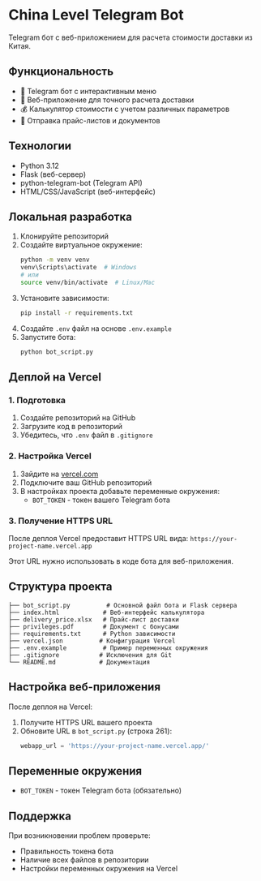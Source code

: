 # China Level Telegram Bot

Telegram бот с веб-приложением для расчета стоимости доставки из Китая.

## Функциональность

- 🤖 Telegram бот с интерактивным меню
- 📱 Веб-приложение для точного расчета доставки
- 💰 Калькулятор стоимости с учетом различных параметров
- 📄 Отправка прайс-листов и документов

## Технологии

- Python 3.12
- Flask (веб-сервер)
- python-telegram-bot (Telegram API)
- HTML/CSS/JavaScript (веб-интерфейс)

## Локальная разработка

1. Клонируйте репозиторий
2. Создайте виртуальное окружение:
   ```bash
   python -m venv venv
   venv\Scripts\activate  # Windows
   # или
   source venv/bin/activate  # Linux/Mac
   ```
3. Установите зависимости:
   ```bash
   pip install -r requirements.txt
   ```
4. Создайте `.env` файл на основе `.env.example`
5. Запустите бота:
   ```bash
   python bot_script.py
   ```

## Деплой на Vercel

### 1. Подготовка

1. Создайте репозиторий на GitHub
2. Загрузите код в репозиторий
3. Убедитесь, что `.env` файл в `.gitignore`

### 2. Настройка Vercel

1. Зайдите на [vercel.com](https://vercel.com)
2. Подключите ваш GitHub репозиторий
3. В настройках проекта добавьте переменные окружения:
   - `BOT_TOKEN` - токен вашего Telegram бота

### 3. Получение HTTPS URL

После деплоя Vercel предоставит HTTPS URL вида:
`https://your-project-name.vercel.app`

Этот URL нужно использовать в коде бота для веб-приложения.

## Структура проекта

```
├── bot_script.py          # Основной файл бота и Flask сервера
├── index.html            # Веб-интерфейс калькулятора
├── delivery_price.xlsx   # Прайс-лист доставки
├── privileges.pdf        # Документ с бонусами
├── requirements.txt      # Python зависимости
├── vercel.json          # Конфигурация Vercel
├── .env.example          # Пример переменных окружения
├── .gitignore           # Исключения для Git
└── README.md            # Документация
```

## Настройка веб-приложения

После деплоя на Vercel:

1. Получите HTTPS URL вашего проекта
2. Обновите URL в `bot_script.py` (строка 261):
   ```python
   webapp_url = 'https://your-project-name.vercel.app/'
   ```

## Переменные окружения

- `BOT_TOKEN` - токен Telegram бота (обязательно)

## Поддержка

При возникновении проблем проверьте:
- Правильность токена бота
- Наличие всех файлов в репозитории
- Настройки переменных окружения на Vercel
